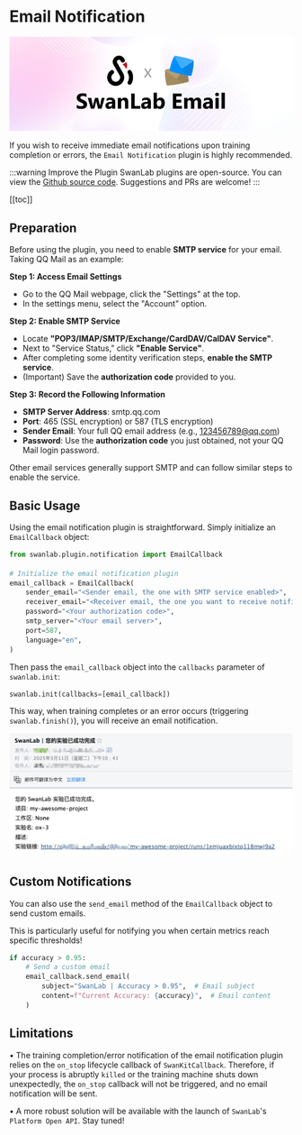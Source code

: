 # Email Notification

![image](./notification-email/logo.jpg)

If you wish to receive immediate email notifications upon training completion or errors, the `Email Notification` plugin is highly recommended.

:::warning Improve the Plugin
SwanLab plugins are open-source. You can view the [Github source code](https://github.com/swanhubx/swanlab/blob/main/swanlab/plugin/notification.py). Suggestions and PRs are welcome!
:::

[[toc]]

## Preparation

Before using the plugin, you need to enable **SMTP service** for your email. Taking QQ Mail as an example:

**Step 1: Access Email Settings**
- Go to the QQ Mail webpage, click the "Settings" at the top.
- In the settings menu, select the "Account" option.

**Step 2: Enable SMTP Service**
- Locate **"POP3/IMAP/SMTP/Exchange/CardDAV/CalDAV Service"**.
- Next to "Service Status," click **"Enable Service"**.
- After completing some identity verification steps, **enable the SMTP service**.
- (Important) Save the **authorization code** provided to you.

**Step 3: Record the Following Information**
- **SMTP Server Address**: smtp.qq.com
- **Port**: 465 (SSL encryption) or 587 (TLS encryption)
- **Sender Email**: Your full QQ email address (e.g., 123456789@qq.com)
- **Password**: Use the **authorization code** you just obtained, not your QQ Mail login password.

Other email services generally support SMTP and can follow similar steps to enable the service.

## Basic Usage

Using the email notification plugin is straightforward. Simply initialize an `EmailCallback` object:

```python
from swanlab.plugin.notification import EmailCallback

# Initialize the email notification plugin
email_callback = EmailCallback(
    sender_email="<Sender email, the one with SMTP service enabled>",
    receiver_email="<Receiver email, the one you want to receive notifications>",
    password="<Your authorization code>",
    smtp_server="<Your email server>",
    port=587,
    language="en",
)
```

Then pass the `email_callback` object into the `callbacks` parameter of `swanlab.init`:

```python
swanlab.init(callbacks=[email_callback])
```

This way, when training completes or an error occurs (triggering `swanlab.finish()`), you will receive an email notification.

![image](./notification-email/email.png)

## Custom Notifications

You can also use the `send_email` method of the `EmailCallback` object to send custom emails.

This is particularly useful for notifying you when certain metrics reach specific thresholds!

```python
if accuracy > 0.95:
    # Send a custom email
    email_callback.send_email(
        subject="SwanLab | Accuracy > 0.95",  # Email subject
        content=f"Current Accuracy: {accuracy}",  # Email content
    )
```

## Limitations

• The training completion/error notification of the email notification plugin relies on the `on_stop` lifecycle callback of `SwanKitCallback`. Therefore, if your process is abruptly `killed` or the training machine shuts down unexpectedly, the `on_stop` callback will not be triggered, and no email notification will be sent.

• A more robust solution will be available with the launch of `SwanLab`'s `Platform Open API`. Stay tuned!